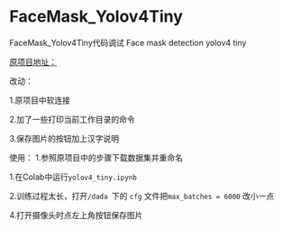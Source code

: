 # FaceMask_Yolov4Tiny
FaceMask_Yolov4Tiny代码调试
Face mask detection yolov4 tiny

[原项目地址：](https://github.com/FlowxD/FaceMask_Yolov4Tiny)

改动：

1.原项目中软连接

2.加了一些打印当前工作目录的命令

3.保存图片的按钮加上汉字说明

使用：
1.参照原项目中的步骤下载数据集并重命名

1.在Colab中运行`yolov4_tiny.ipynb`

2.训练过程太长，打开`/dada `下的 `cfg` 文件把`max_batches = 6000` 改小一点

4.打开摄像头时点左上角按钮保存图片
